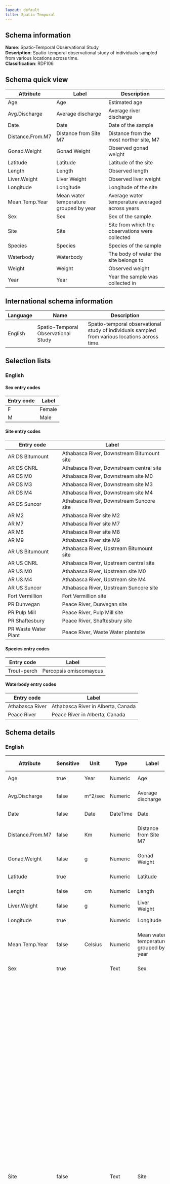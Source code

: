 ```yaml
---
layout: default
title: Spatio-Temporal
---
```


## Schema information
**Name**: Spatio-Temporal Observational Study  
**Description**: Spatio-temporal observational study of individuals sampled from various locations across time.  
**Classification**: RDF106  
## Schema quick view
| Attribute | Label | Description |
| --- | --- | --- |
| Age | Age | Estimated age |
| Avg.Discharge | Average discharge | Average river discharge |
| Date | Date | Date of the sample |
| Distance.From.M7 | Distance from Site M7 | Distance from the most norther site, M7 |
| Gonad.Weight | Gonad Weight | Observed gonad weight |
| Latitude | Latitude | Latitude of the site |
| Length | Length | Observed length |
| Liver.Weight | Liver Weight | Observed liver weight |
| Longitude | Longitude | Longitude of the site |
| Mean.Temp.Year | Mean water temperature grouped by year | Average water temperature averaged across years |
| Sex | Sex | Sex of the sample |
| Site | Site | Site from which the observations were collected |
| Species | Species | Species of the sample |
| Waterbody | Waterbody | The body of water the site belongs to |
| Weight | Weight | Observed weight |
| Year | Year | Year the sample was collected in |
## International schema information
| Language | Name | Description |
| --- | --- | --- |
| English | Spatio-Temporal Observational Study | Spatio-temporal observational study of individuals sampled from various locations across time. |
## Selection lists
### English
#### Sex entry codes
| Entry code | Label |
| --- | --- |
| F | Female |
| M | Male |
#### Site entry codes
| Entry code | Label |
| --- | --- |
| AR DS Bitumount | Athabasca River, Downstream Bitumount site |
| AR DS CNRL | Athabasca River, Downstream central site |
| AR DS M0 | Athabasca River, Downstream site M0 |
| AR DS M3 | Athabasca River, Downstream site M3 |
| AR DS M4 | Athabasca River, Downstream site M4 |
| AR DS Suncor | Athabasca River, Downstream Suncore site |
| AR M2 | Athabasca River site M2 |
| AR M7 | Athabasca River site M7 |
| AR M8 | Athabasca River site M8 |
| AR M9 | Athabasca River site M9 |
| AR US Bitumount | Athabasca River, Upstream Bitumount site |
| AR US CNRL | Athabasca River, Upstream central site |
| AR US M0 | Athabasca River, Upstream site M0 |
| AR US M4 | Athabasca River, Upstream site M4 |
| AR US Suncor | Athabasca River, Upstream Suncore site |
| Fort Vermillion | Fort Vermillion site |
| PR Dunvegan | Peace River, Dunvegan site |
| PR Pulp Mill | Peace River, Pulp Mill site |
| PR Shaftesbury | Peace River, Shaftesbury site |
| PR Waste Water Plant | Peace River, Waste Water plantsite |
#### Species entry codes
| Entry code | Label |
| --- | --- |
| Trout-perch | Percopsis omiscomaycus |
#### Waterbody entry codes
| Entry code | Label |
| --- | --- |
| Athabasca River | Athabasca River in Alberta, Canada |
| Peace River | Peace River in Alberta, Canada |
## Schema details
### English
| Attribute | Sensitive | Unit | Type | Label | Description | List | Character encoding |
| --- | --- | --- | --- | --- | --- | --- | --- |
| Age | true | Year | Numeric | Age | Estimated age | Not a list | utf-8 |
| Avg.Discharge | false | m^2/sec | Numeric | Average discharge | Average river discharge | Not a list | utf-8 |
| Date | false | Date | DateTime | Date | Date of the sample | Not a list | utf-8 |
| Distance.From.M7 | false | Km | Numeric | Distance from Site M7 | Distance from the most norther site, M7 | Not a list | utf-8 |
| Gonad.Weight | false | g | Numeric | Gonad Weight | Observed gonad weight | Not a list | utf-8 |
| Latitude | true |  | Numeric | Latitude | Latitude of the site | Not a list | utf-8 |
| Length | false | cm | Numeric | Length | Observed length | Not a list | utf-8 |
| Liver.Weight | false | g | Numeric | Liver Weight | Observed liver weight | Not a list | utf-8 |
| Longitude | true |  | Numeric | Longitude | Longitude of the site | Not a list | utf-8 |
| Mean.Temp.Year | false | Celsius | Numeric | Mean water temperature grouped by year | Average water temperature averaged across years | Not a list | utf-8 |
| Sex | true |  | Text | Sex | Sex of the sample | Female, Male | utf-8 |
| Site | false |  | Text | Site | Site from which the observations were collected | Athabasca River, Downstream Bitumount site, Athabasca River, Downstream central site, Athabasca River, Downstream site M0, Athabasca River, Downstream site M3, Athabasca River, Downstream site M4, Athabasca River, Downstream Suncore site, Athabasca River site M2, Athabasca River site M7, Athabasca River site M8, Athabasca River site M9, Athabasca River, Upstream Bitumount site, Athabasca River, Upstream central site, Athabasca River, Upstream site M0, Athabasca River, Upstream site M4, Athabasca River, Upstream Suncore site, Fort Vermillion site, Peace River, Dunvegan site, Peace River, Pulp Mill site, Peace River, Shaftesbury site, Peace River, Waste Water plantsite | utf-8 |
| Species | false |  | Text | Species | Species of the sample | Percopsis omiscomaycus | utf-8 |
| Waterbody | false |  | Text | Waterbody | The body of water the site belongs to | Athabasca River in Alberta, Canada, Peace River in Alberta, Canada | utf-8 |
| Weight | true | cm | Numeric | Weight | Observed weight | Not a list | utf-8 |
| Year | false | Date | Numeric | Year | Year the sample was collected in | Not a list | utf-8 |
## Schema SAIDs
**Capture base**: ESlpOFIwkd9e1tExaSpupiCIQn86Bq9vnv3yT1CCm52Y
| Layer | SAID |
| --- | --- |
| character_encoding | EY9aJfeuB_nDGSQ3dKUkIX1V__aYZg0t1u-NoFv4yJS0 |
| entry (en) | Es6p51l13Jg5A_TL8Ue3NljjrJPjNIKzQ4lHYozdYU8c |
| entry_code | ErRXP37AaU7eKNsQ3DzmbvGBAXzFb2_y8Rbj3X72XPhU |
| information (en) | EMakLgnmFLXFhj4dvVRoVdTHWfhbDMG0AErBfxeVh0wc |
| label (en) | EsPqi826mvBuQbVH20zmCmekWV4qLDPi30aaMAnlrPVA |
| meta (en) | EopPwGN8E5qQjzDrd0B0yiclWyvIzAi2yLKe6tN611mg |
| unit | EsKL7OTQLd0gSidvBgR2mXXdm-rBtg2kRkg9UY6YiPIY |

